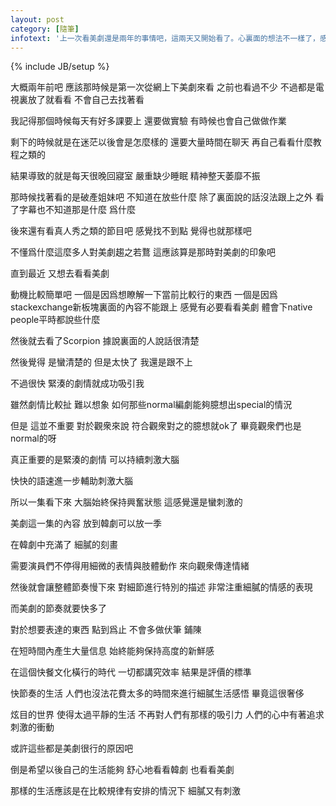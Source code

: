 ```yaml
---
layout: post
category: [隨筆]
infotext: '上一次看美劇還是兩年的事情吧，這兩天又開始看了。心裏面的想法不一樣了，感受也就不一樣了。'
---
```

{% include JB/setup %}

大概兩年前吧 應該那時候是第一次從網上下美劇來看 之前也看過不少 不過都是電視裏放了就看看 不會自己去找著看

我記得那個時候每天有好多課要上 還要做實驗 有時候也會自己做做作業
 
剩下的時候就是在迷茫以後會是怎麼樣的 還要大量時間在聊天 再自己看看什麼教程之類的

結果導致的就是每天很晚回寢室 嚴重缺少睡眠 精神整天萎靡不振

那時候找著看的是破產姐妹吧 不知道在放些什麼 除了裏面說的話沒法跟上之外 看了字幕也不知道那是什麼 爲什麼

後來還有看真人秀之類的節目吧 感覺找不到點 覺得也就那樣吧

不懂爲什麼這麼多人對美劇趨之若鶩 這應該算是那時對美劇的印象吧

直到最近 又想去看看美劇

動機比較簡單吧 一個是因爲想瞭解一下當前比較行的東西 一個是因爲stackexchange新板塊裏面的內容不能跟上 感覺有必要看看美劇 體會下native people平時都說些什麼

然後就去看了Scorpion 據說裏面的人說話很清楚

然後覺得 是蠻清楚的 但是太快了 我還是跟不上

不過很快 緊湊的劇情就成功吸引我

雖然劇情比較扯 難以想象 如何那些normal編劇能夠臆想出special的情況

但是 這並不重要 對於觀衆來說 符合觀衆對之的臆想就ok了 畢竟觀衆們也是normal的呀

真正重要的是緊湊的劇情 可以持續刺激大腦

快快的語速進一步輔助刺激大腦

所以一集看下來 大腦始終保持興奮狀態 這感覺還是蠻刺激的

美劇這一集的內容 放到韓劇可以放一季

在韓劇中充滿了 細膩的刻畫

需要演員們不停得用細微的表情與肢體動作 來向觀衆傳達情緒

然後就會讓整體節奏慢下來 對細節進行特別的描述 非常注重細膩的情感的表現

而美劇的節奏就要快多了

對於想要表達的東西 點到爲止 不會多做伏筆 鋪陳

在短時間內產生大量信息 始終能夠保持高度的新鮮感

在這個快餐文化橫行的時代 一切都講究效率 結果是評價的標準

快節奏的生活 人們也沒法花費太多的時間來進行細膩生活感悟 畢竟這很奢侈

炫目的世界 使得太過平靜的生活 不再對人們有那樣的吸引力 人們的心中有著追求刺激的衝動

或許這些都是美劇很行的原因吧

倒是希望以後自己的生活能夠 舒心地看看韓劇 也看看美劇

那樣的生活應該是在比較規律有安排的情況下 細膩又有刺激